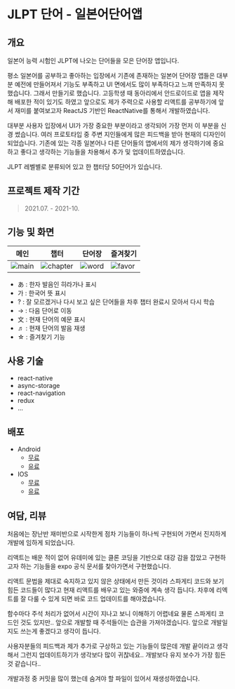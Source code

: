 # JLPT 단어 - 일본어단어앱

## 개요

일본어 능력 시험인 JLPT에 나오는 단어들을 모은 단어장 앱입니다.

평소 일본어를 공부하고 좋아하는 입장에서 기존에 존재하는 일본어 단어장 앱들은 대부분 예전에 만들어져서 기능도 부족하고 UI 면에서도 많이 부족하다고 느껴 만족하지 못했습니다. 그래서 만들기로 했습니다. 고등학생 때 동아리에서 안드로이드로 앱을 제작해 배포한 적이 있기도 하였고 앞으로도 제가 주력으로 사용할 리액트를 공부하기에 앞서 재미를 붙여보고자 ReactJS 기반인 ReactNative를 통해서 개발하였습니다.

대부분 사용자 입장에서 UI가 가장 중요한 부분이라고 생각되어 가장 먼저 이 부분을 신경 썼습니다. 여러 프로토타입 중 주변 지인들에게 많은 피드백을 받아 현재의 디자인이 되었습니다.
기존에 있는 각종 일본어나 다른 단어들의 앱에서의 제가 생각하기에 중요하고 좋다고 생각하는 기능들을 차용해서 추가 및 업데이트하였습니다.

JLPT 레벨별로 분류되어 있고 한 챕터당 50단어가 있습니다.

## 프로젝트 제작 기간

> 2021.07. - 2021-10.

## 기능 및 화면

| 메인                                                                                                           | 챕터                                                                                                              | 단어장                                                                                                         | 즐겨찾기                                                                                                        |
| -------------------------------------------------------------------------------------------------------------- | ----------------------------------------------------------------------------------------------------------------- | -------------------------------------------------------------------------------------------------------------- | --------------------------------------------------------------------------------------------------------------- |
| ![main](https://user-images.githubusercontent.com/77488652/155825971-4751f5c7-809b-4501-a09d-07477dcf0918.png) | ![chapter](https://user-images.githubusercontent.com/77488652/155825979-76902bb7-15ad-4f4c-931f-58277a422910.png) | ![word](https://user-images.githubusercontent.com/77488652/155825977-ca1b6d10-d424-4c3b-9bd4-8200f4dc07bb.png) | ![favor](https://user-images.githubusercontent.com/77488652/155825981-9f84c988-df97-47e9-a1d6-0afae0b13a2e.png) |

- あ : 한자 발음인 히라가나 표시
- 가 : 한국어 뜻 표시
- ? : 잘 모르겠거나 다시 보고 싶은 단어들을 차후 챕터 완료시 모아서 다시 학습
- → : 다음 단어로 이동
- 文 : 현재 단어의 예문 표시
- ♬ : 현재 단어의 발음 재생
- ☆ : 즐겨찾기 기능

## 사용 기술

- react-native
- async-storage
- react-navigation
- redux
- ...

## 배포

- Android
  - [무료](https://play.google.com/store/apps/details?id=com.twi1ight.jlpttangomuryoup)
  - [유료](https://play.google.com/store/apps/details?id=com.twi1ight.jlpttangoup)
- IOS
  - [무료](https://apps.apple.com/kr/app/jlpt-%EB%8B%A8%EC%96%B4-%EA%B8%B0%EB%B3%B8/id1589629683)
  - [유료](https://apps.apple.com/kr/app/jlpt-%EB%8B%A8%EC%96%B4/id1589464579)

## 여담, 리뷰

처음에는 장난반 재미반으로 시작한게 점차 기능들이 하나씩 구현되어 가면서 진지하게 개발에 임하게 되었습니다.

리액트는 배운 적이 없어 유데미에 있는 클론 코딩을 기반으로 대강 감을 잡았고 구현하고자 하는 기능들을 expo 공식 문서를 찾아가면서 구현했습니다.

리액트 문법을 제대로 숙지하고 있지 않은 상태에서 만든 것이라 스파게티 코드와 보기 힘든 코드들이 많다고 현재 리액트를 배우고 있는 와중에 계속 생각 듭니다. 차후에 리엑트를 잘 다룰 수 있게 되면 바로 코드 업데이트를 해야겠습니다.

함수마다 주석 처리가 없어서 시간이 지나고 보니 이해하기 어렵네요 물론 스파게티 코드인 것도 있지만.. 앞으로 개발할 때 주석들이는 습관을 가져야겠습니다. 앞으로 개발일지도 쓰는게 좋겠다고 생각이 듭니다.

사용자분들의 피드백과 제가 추가로 구상하고 있는 기능들이 많은데 개발 끝이라고 생각해서 그런지 업데이트하기가 생각보다 많이 귀찮네요.. 개발보다 유지 보수가 가장 힘든 것 같습니다..

개발과정 중 커밋을 많이 했는데 숨겨야 할 파일이 있어서 재생성하였습니다.
